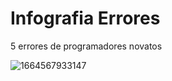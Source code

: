 # Infografia Errores

5 errores de programadores novatos

![1664567933147](https://user-images.githubusercontent.com/77374408/193433533-aca97dcc-caa4-4453-a796-670319477e49.jpeg)
